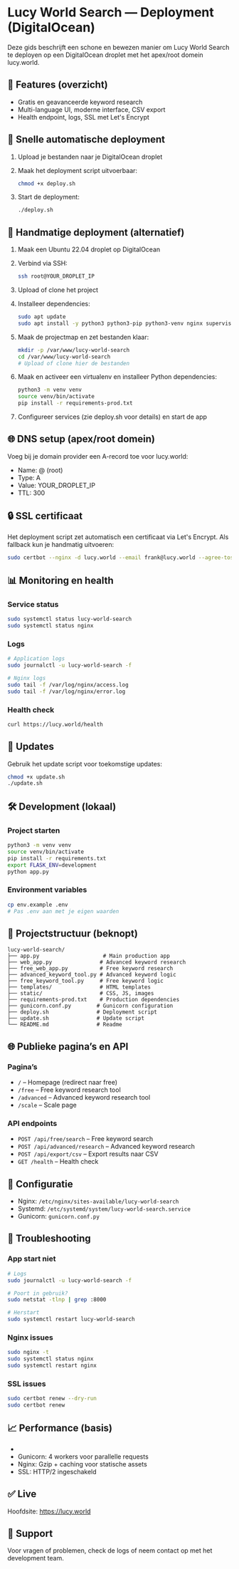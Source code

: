 # Lucy World Search — Deployment (DigitalOcean)

Deze gids beschrijft een schone en bewezen manier om Lucy World Search te deployen op een DigitalOcean droplet met het apex/root domein lucy.world.

## 🌟 Features (overzicht)

- Gratis en geavanceerde keyword research
- Multi-language UI, moderne interface, CSV export
- Health endpoint, logs, SSL met Let's Encrypt

## 🚀 Snelle automatische deployment

1. Upload je bestanden naar je DigitalOcean droplet
2. Maak het deployment script uitvoerbaar:

   ```bash
   chmod +x deploy.sh
   ```

3. Start de deployment:

   ```bash
   ./deploy.sh
   ```

## 🧰 Handmatige deployment (alternatief)

1. Maak een Ubuntu 22.04 droplet op DigitalOcean
2. Verbind via SSH:

   ```bash
   ssh root@YOUR_DROPLET_IP
   ```

3. Upload of clone het project
4. Installeer dependencies:

   ```bash
   sudo apt update
   sudo apt install -y python3 python3-pip python3-venv nginx supervisor
   ```

5. Maak de projectmap en zet bestanden klaar:

   ```bash
   mkdir -p /var/www/lucy-world-search
   cd /var/www/lucy-world-search
   # Upload of clone hier de bestanden
   ```

6. Maak en activeer een virtualenv en installeer Python dependencies:

   ```bash
   python3 -m venv venv
   source venv/bin/activate
   pip install -r requirements-prod.txt
   ```

7. Configureer services (zie deploy.sh voor details) en start de app

## 🌐 DNS setup (apex/root domein)

Voeg bij je domain provider een A-record toe voor lucy.world:

- Name: @ (root)
- Type: A
- Value: YOUR_DROPLET_IP
- TTL: 300

## 🔒 SSL certificaat

Het deployment script zet automatisch een certificaat via Let's Encrypt. Als fallback kun je handmatig uitvoeren:

```bash
sudo certbot --nginx -d lucy.world --email frank@lucy.world --agree-tos --non-interactive
```

## 📊 Monitoring en health

### Service status

```bash
sudo systemctl status lucy-world-search
sudo systemctl status nginx
```

### Logs

```bash
# Application logs
sudo journalctl -u lucy-world-search -f

# Nginx logs
sudo tail -f /var/log/nginx/access.log
sudo tail -f /var/log/nginx/error.log
```

### Health check

```bash
curl https://lucy.world/health
```

## 🔄 Updates

Gebruik het update script voor toekomstige updates:

```bash
chmod +x update.sh
./update.sh
```

## 🛠️ Development (lokaal)

### Project starten

```bash
python3 -m venv venv
source venv/bin/activate
pip install -r requirements.txt
export FLASK_ENV=development
python app.py
```

### Environment variables

```bash
cp env.example .env
# Pas .env aan met je eigen waarden
```

## 📁 Projectstructuur (beknopt)

```text
lucy-world-search/
├── app.py                    # Main production app
├── web_app.py               # Advanced keyword research
├── free_web_app.py          # Free keyword research
├── advanced_keyword_tool.py # Advanced keyword logic
├── free_keyword_tool.py     # Free keyword logic
├── templates/               # HTML templates
├── static/                  # CSS, JS, images
├── requirements-prod.txt    # Production dependencies
├── gunicorn.conf.py        # Gunicorn configuration
├── deploy.sh               # Deployment script
├── update.sh               # Update script
└── README.md               # Readme
```

## 🌐 Publieke pagina’s en API

### Pagina’s

- `/` – Homepage (redirect naar free)
- `/free` – Free keyword research tool
- `/advanced` – Advanced keyword research tool
- `/scale` – Scale page

### API endpoints

- `POST /api/free/search` – Free keyword search
- `POST /api/advanced/research` – Advanced keyword research
- `POST /api/export/csv` – Export results naar CSV
- `GET /health` – Health check

## 🔧 Configuratie

- Nginx: `/etc/nginx/sites-available/lucy-world-search`
- Systemd: `/etc/systemd/system/lucy-world-search.service`
- Gunicorn: `gunicorn.conf.py`

## 🚨 Troubleshooting

### App start niet

```bash
# Logs
sudo journalctl -u lucy-world-search -f

# Poort in gebruik?
sudo netstat -tlnp | grep :8000

# Herstart
sudo systemctl restart lucy-world-search
```

### Nginx issues

```bash
sudo nginx -t
sudo systemctl status nginx
sudo systemctl restart nginx
```

### SSL issues

```bash
sudo certbot renew --dry-run
sudo certbot renew
```

## 📈 Performance (basis)

-
- Gunicorn: 4 workers voor parallelle requests
- Nginx: Gzip + caching voor statische assets
- SSL: HTTP/2 ingeschakeld

## ✅ Live

Hoofdsite: <https://lucy.world>

## 🤝 Support

Voor vragen of problemen, check de logs of neem contact op met het development team.
